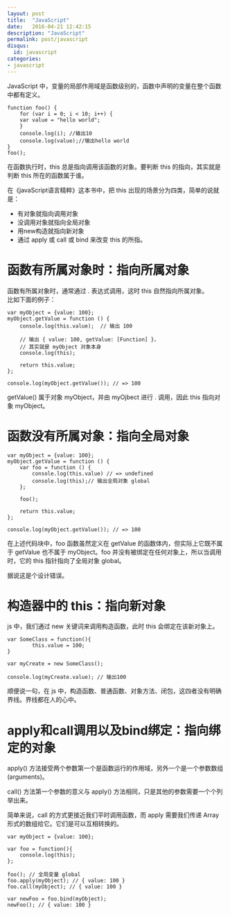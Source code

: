 ```yaml
---
layout: post
title:  "JavaScript"
date:   2016-04-21 12:42:15
description: "JavaScript"
permalink: post/javascript
disqus:
  id: javascript
categories:
- javascript
---
```


JavaScript 中，变量的局部作用域是函数级别的，函数中声明的变量在整个函数中都有定义。

```
function foo() {
	for (var i = 0; i < 10; i++) {
	var value = "hello world";
	}
	console.log(i); //输出10
	console.log(value);//输出hello world
}
foo();
```

在函数执行时，this 总是指向调用该函数的对象。要判断 this 的指向，其实就是判断 this 所在的函数属于谁。<br>

在《javaScript语言精粹》这本书中，把 this 出现的场景分为四类，简单的说就是：<br>

- 有对象就指向调用对象
- 没调用对象就指向全局对象
- 用new构造就指向新对象
- 通过 apply 或 call 或 bind 来改变 this 的所指。

函数有所属对象时：指向所属对象
=======================

函数有所属对象时，通常通过 . 表达式调用，这时 this 自然指向所属对象。<br>
比如下面的例子：

```
var myObject = {value: 100};
myObject.getValue = function () {
	console.log(this.value);  // 输出 100

	// 输出 { value: 100, getValue: [Function] }，
	// 其实就是 myObject 对象本身
	console.log(this);

	return this.value;
};

console.log(myObject.getValue()); // => 100
```

getValue() 属于对象 myObject，并由 myOjbect 进行 . 调用，因此 this 指向对象 myObject。

函数没有所属对象：指向全局对象
========================

```
var myObject = {value: 100};
myObject.getValue = function () {
	var foo = function () {
		console.log(this.value) // => undefined
		console.log(this);// 输出全局对象 global
	};

	foo();

	return this.value;
};

console.log(myObject.getValue()); // => 100
```

在上述代码块中，foo 函数虽然定义在 getValue 的函数体内，但实际上它既不属于 getValue 也不属于 myObject。foo 并没有被绑定在任何对象上，所以当调用时，它的 this 指针指向了全局对象 global。<br>

据说这是个设计错误。


构造器中的 this：指向新对象
=======================

js 中，我们通过 new 关键词来调用构造函数，此时 this 会绑定在该新对象上。

```
var SomeClass = function(){
		this.value = 100;
}

var myCreate = new SomeClass();

console.log(myCreate.value); // 输出100
```

顺便说一句，在 js 中，构造函数、普通函数、对象方法、闭包，这四者没有明确界线。界线都在人的心中。


apply和call调用以及bind绑定：指向绑定的对象
=====================================

apply() 方法接受两个参数第一个是函数运行的作用域，另外一个是一个参数数组(arguments)。<br>

call() 方法第一个参数的意义与 apply() 方法相同，只是其他的参数需要一个个列举出来。<br>

简单来说，call 的方式更接近我们平时调用函数，而 apply 需要我们传递 Array 形式的数组给它。它们是可以互相转换的。

```
var myObject = {value: 100};

var foo = function(){
	console.log(this);
};

foo(); // 全局变量 global
foo.apply(myObject); // { value: 100 }
foo.call(myObject); // { value: 100 }

var newFoo = foo.bind(myObject);
newFoo(); // { value: 100 }
```
